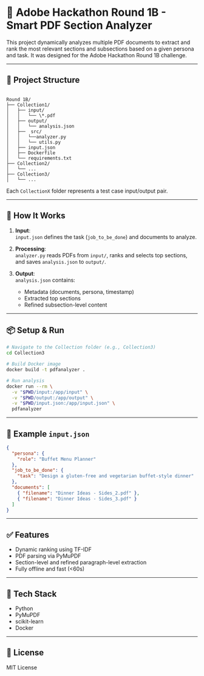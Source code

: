 # 🧠 Adobe Hackathon Round 1B - Smart PDF Section Analyzer

This project dynamically analyzes multiple PDF documents to extract and rank the most relevant sections and subsections based on a given persona and task. It was designed for the Adobe Hackathon Round 1B challenge.

---

## 📁 Project Structure

```

Round 1B/
├── Collection1/
│   ├── input/
│   │   └── \*.pdf
│   ├── output/
│   │   └── analysis.json
│   ├──  src/
│   │   └──analyzer.py
│   │   └── utils.py
│   ├── input.json
│   ├── Dockerfile
│   └── requirements.txt
├── Collection2/
│   └── ...
├── Collection3/
│   └── ...

````

Each `CollectionX` folder represents a test case input/output pair.

---

## 🚀 How It Works

1. **Input**:  
   `input.json` defines the task (`job_to_be_done`) and documents to analyze.

2. **Processing**:  
   `analyzer.py` reads PDFs from `input/`, ranks and selects top sections, and saves `analysis.json` to `output/`.

3. **Output**:  
   `analysis.json` contains:
   - Metadata (documents, persona, timestamp)
   - Extracted top sections
   - Refined subsection-level content

---

## 📦 Setup & Run

```bash
# Navigate to the Collection folder (e.g., Collection3)
cd Collection3

# Build Docker image
docker build -t pdfanalyzer .

# Run analysis
docker run --rm \
  -v "$PWD/input:/app/input" \
  -v "$PWD/output:/app/output" \
  -v "$PWD/input.json:/app/input.json" \
  pdfanalyzer
````

---

## 📄 Example `input.json`

```json
{
  "persona": {
    "role": "Buffet Menu Planner"
  },
  "job_to_be_done": {
    "task": "Design a gluten-free and vegetarian buffet-style dinner"
  },
  "documents": [
    { "filename": "Dinner Ideas - Sides_2.pdf" },
    { "filename": "Dinner Ideas - Sides_3.pdf" }
  ]
}
```

---

## ✅ Features

* Dynamic ranking using TF-IDF
* PDF parsing via PyMuPDF
* Section-level and refined paragraph-level extraction
* Fully offline and fast (<60s)

---

## 🧠 Tech Stack

* Python
* PyMuPDF
* scikit-learn
* Docker

---

## 📝 License

MIT License
